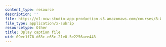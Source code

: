 ```yaml
---
content_type: resource
description: ''
file: https://ol-ocw-studio-app-production.s3.amazonaws.com/courses/8-821-string-theory-and-holographic-duality-fall-2014/09ec1f78d63cc65c21e85e2256aee448_WPuDh61Lkpg.srt
file_type: application/x-subrip
resourcetype: Other
title: 3play caption file
uid: 09ec1f78-d63c-c65c-21e8-5e2256aee448
---
```

